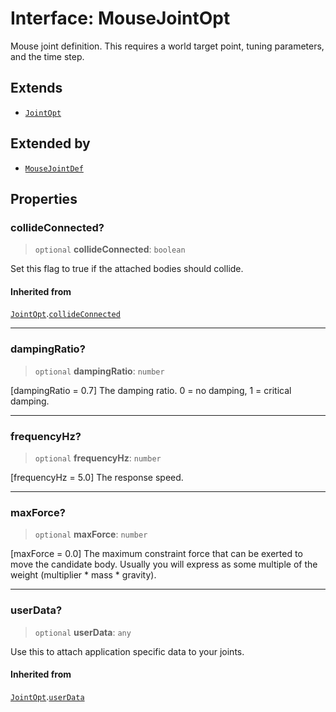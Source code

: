 # Interface: MouseJointOpt

Mouse joint definition. This requires a world target point, tuning
parameters, and the time step.

## Extends

- [`JointOpt`](JointOpt)

## Extended by

- [`MouseJointDef`](MouseJointDef)

## Properties

### collideConnected?

> `optional` **collideConnected**: `boolean`

Set this flag to true if the attached bodies
should collide.

#### Inherited from

[`JointOpt`](JointOpt).[`collideConnected`](JointOpt#collideconnected)

***

### dampingRatio?

> `optional` **dampingRatio**: `number`

[dampingRatio = 0.7] The damping ratio. 0 = no damping, 1 = critical
damping.

***

### frequencyHz?

> `optional` **frequencyHz**: `number`

[frequencyHz = 5.0] The response speed.

***

### maxForce?

> `optional` **maxForce**: `number`

[maxForce = 0.0] The maximum constraint force that can be exerted to move
the candidate body. Usually you will express as some multiple of the
weight (multiplier * mass * gravity).

***

### userData?

> `optional` **userData**: `any`

Use this to attach application specific data to your joints.

#### Inherited from

[`JointOpt`](JointOpt).[`userData`](JointOpt#userdata)
